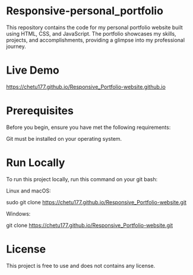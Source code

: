 # Responsive-personal_portfolio
This repository contains the code for my personal portfolio website built using HTML, CSS, and JavaScript. The portfolio showcases my skills, projects, and accomplishments, providing a glimpse into my professional journey.

# Live Demo
 https://chetu177.github.io/Responsive_Portfolio-website.github.io


# Prerequisites
Before you begin, ensure you have met the following requirements: 
 
Git must be installed on your operating system.

# Run Locally
To run this project locally, run this command on your git bash:

Linux and macOS:

sudo git clone https://chetu177.github.io/Responsive_Portfolio-website.git 

Windows:

git clone https://chetu177.github.io/Responsive_Portfolio-website.git 

# License
This project is free to use and does not contains any license.

